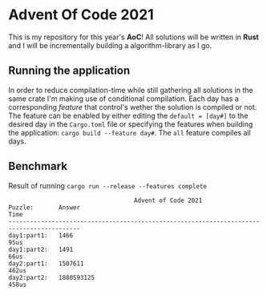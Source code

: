 # Advent Of Code 2021
This is my repository for this year's **AoC**! All solutions will be written in **Rust** and I will be incrementally building a algorithm-library as I go. 
## Running the application
In order to reduce compilation-time while still gathering all solutions in the same crate I'm making use of conditional compilation. Each day has a corresponding *feature*
that control's wether the solution is compiled or not. The feature can be enabled by either editing the `default = [day#]` to the desired day in the `Cargo.toml` file or
specifying the features when building the application: `cargo build --feature day#`. The `all` feature compiles all days.

## Benchmark
Result of running `cargo run --release --features complete`
```
                                   Advent of Code 2021
Puzzle:       Answer                                                           Time     
------------------------------------------------------------------------------------------
day1:part1:   1466                                                                    95us
day1:part2:   1491                                                                    66us
day2:part1:   1507611                                                                462us
day2:part2:   1880593125                                                             458us
```
